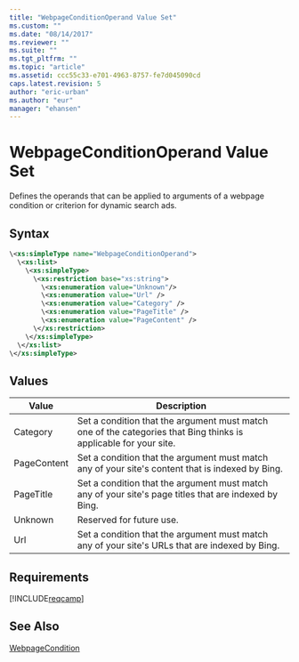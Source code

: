 ```yaml
---
title: "WebpageConditionOperand Value Set"
ms.custom: ""
ms.date: "08/14/2017"
ms.reviewer: ""
ms.suite: ""
ms.tgt_pltfrm: ""
ms.topic: "article"
ms.assetid: ccc55c33-e701-4963-8757-fe7d045090cd
caps.latest.revision: 5
author: "eric-urban"
ms.author: "eur"
manager: "ehansen"
---
```

# WebpageConditionOperand Value Set
Defines the operands that can be applied to arguments of a webpage condition or criterion for dynamic search ads. 

## Syntax

```xml
\<xs:simpleType name="WebpageConditionOperand">
  \<xs:list>
    \<xs:simpleType>
      \<xs:restriction base="xs:string">
        \<xs:enumeration value="Unknown"/>
        \<xs:enumeration value="Url" />
        \<xs:enumeration value="Category" />
        \<xs:enumeration value="PageTitle" />
        \<xs:enumeration value="PageContent" />
      \</xs:restriction>
    \</xs:simpleType>
  \</xs:list>
\</xs:simpleType>
```

## Values

|Value|Description|
|---------|---------------|
|Category|Set a condition that the argument must match one of the categories that Bing thinks is applicable for your site.|
|PageContent|Set a condition that the argument must match any of your site's content that is indexed by Bing.|
|PageTitle|Set a condition that the argument must match any of your site's page titles that are indexed by Bing.|
|Unknown|Reserved for future use.|
|Url|Set a condition that the argument must match any of your site's URLs that are indexed by Bing.|

## Requirements
[!INCLUDE[reqcamp](../campaign-api/includes/reqcamp.md)]

## See Also
[WebpageCondition](../campaign-api/eventgoal-data-object.md)  
